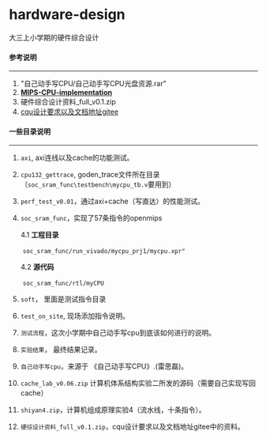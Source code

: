 # hardware-design
大三上小学期的硬件综合设计



#### 参考说明

***

1. "自己动手写CPU/自己动手写CPU光盘资源.rar"
2. **[ MIPS-CPU-implementation](https://github.com/Hanmengnan/MIPS-CPU-implementation)**
3. 硬件综合设计资料_full_v0.1.zip
4. [cqu设计要求以及文档地址gitee](https://gitee.com/yuanfuyan/CO-lab-material-CQU)



#### 一些目录说明

***

1. `axi`, axi连线以及cache的功能测试。

3. `cpu132_gettrace`, goden_trace文件所在目录（`soc_sram_func\testbench\mycpu_tb.v`要用到）

4. `perf_test_v0.01`，通过axi+cache（写直达）的性能测试。

5. `soc_sram_func`，实现了57条指令的openmips

   4.1 **工程目录**

   ​	`soc_sram_func/run_vivado/mycpu_prj1/mycpu.xpr"`

   4.2  **源代码**

   ​	`soc_sram_func/rtl/myCPU`

6. `soft`， 里面是测试指令目录

7. `test_on_site`, 现场添加指令说明。

8. `测试流程`，这次小学期中自己动手写cpu到底该如何进行的说明。

8. `实验结果`， 最终结果记录。

9. `自己动手写cpu`，来源于 《自己动手写CPU》.(雷思磊)。

10. `cache_lab_v0.06.zip` 计算机体系结构实验二所发的源码（需要自己实现写回cache）

11. `shiyan4.zip`，计算机组成原理实验4（流水线，十条指令）。

12. `硬综设计资料_full_v0.1.zip`，cqu设计要求以及文档地址gitee中的资料。



